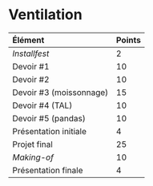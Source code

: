 # Ventilation



| Élément | Points |
| :--- | :--- |
| _Installfest_ | 2 |
| Devoir \#1 | 10 |
| Devoir \#2 | 10 |
| Devoir \#3 \(moissonnage\) | 15 |
| Devoir \#4 \(TAL\) | 10 |
| Devoir \#5 \(pandas\) | 10 |
| Présentation initiale | 4 |
| Projet final | 25 |
| _Making-of_ | 10 |
| Présentation finale | 4 |

